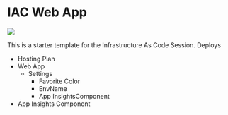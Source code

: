 # IAC Web App 

<a href="https://portal.azure.com/#create/Microsoft.Template/uri/https%3A%2F%2Fraw.githubusercontent.com%2Fmbenko%2FbenkoArm%2Fmaster%2F109-IAC-WebApp.json" target="_blank">
    <img src="https://github.com/mbenko/benkoArm/deploy-to-azure.png"/>
</a>

This is a starter template for the Infrastructure As Code Session. Deploys

- Hosting Plan
- Web App
  - Settings
    - Favorite Color
    - EnvName
    - App InsightsComponent
- App Insights Component
